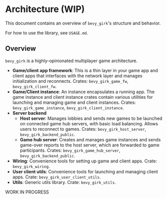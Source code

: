 # Architecture (WIP)

This document contains an overview of `bevy_girk`'s structure and behavior.

For how to use the library, see `USAGE.md`.



## Overview

`bevy_girk` is a highly-opinionated multiplayer game architecture.

- **Game/client app framework**: This is a thin layer in your game app and client apps that interfaces with the network layer and manages initialization and reconnects. Crates: `bevy_girk_game_fw`, `bevy_girk_client_fw`.
- **Game/Client instance**: An instance encapsulates a running app. The game instance and client instance crates contain various utilities for launching and managing game and client instances. Crates: `bevy_girk_game_instance`, `bevy_girk_client_instance`.
- **Server backend**
    - **Host server**: Manages lobbies and sends new games to be launched on connected game hub servers, with basic load balancing. Allows users to reconnect to games. Crates: `bevy_girk_host_server`, `bevy_girk_backend_public`.
    - **Game hub server**: Creates and manages game instances and sends game-over reports to the host server, which are forwarded to game participants. Crates: `bevy_girk_game_hub_server`, `bevy_girk_backend_public`.
- **Wiring**: Convenience tools for setting up game and client apps. Crate: `bevy_girk_wiring`.
- **User client utils**: Convenience tools for launching and managing client apps. Crate: `bevy_girk_user_client_utils`.
- **Utils**: Generic utils library. Crate: `bevy_girk_utils`.


WORK IN PROGRESS

<!--

- architecture


- backend
    - host server
        - setup: make_host_server()
            - HostServerStartupPack: configs
                - HostServerConfig
                - LobbiesCacheConfig
                    - LobbyChecker: injected logic for evaluating lobby contents and lobby data
                - PendingLobbiesConfig
                - OngoingGamesCacheConfig
                - GameHubDisconnectBufferConfig
            - HostHubServer: bevy_simplenet server for host-hub connections
            - HostUserServer: bevy_simplenet server for host-user connections

        - behavior
            - state updates are single threaded
            - connections to users and game hubs are managed with websockets running on tokio


    - game hub server
        - setup: make_game_hub_server()
            - GameHubServerStartupPack: configs
                - GameHubServerConfig
                - PendingGamesCacheConfig
                - RunningGamesCacheConfig
            - Receiver\<GameHubCommand\>: sends commands to the game hub server (e.g. shut down, modify capacity)
            - HostHubClient: bevy_simplenet client for host-hub  connections
            - GameLaunchPackSource: converts lobbies into game launch packs
            - GameInstanceLauncher: launches game instances from launch packs

        - behavior
            - state updates are single threaded
            - connection to the host server is managed with websockets running on tokio


- backend public
    - LobbyChecker: trait
    - GameLaunchPackSource: boxed trait
    - host-user websocket channel types
    - lobby types


- framework
    - game framework
        - setup
            - prepare_girk_game_app()
            - ClientRequestHandler: boxed trait, ...

        - exposed contents
            - GameFwSet
            - GameFwMode
            - GameMessageBuffer

    - client framework
        - setup
            - prepare_girk_client_app()
            - GameMessageHandler: boxed trait, ...

        - exposed contents
            - ClientFwSet
            - ClientFwLoadingSet
            - ClientFwMode
            - ClientRequestSender


- management
    - game instance
        - GameInstance: interface for monitoring a running game instance; can send in commands

        - GameFactory: boxed trait, portable tool for creating game apps

        - GameInstanceLauncher: boxed trait, produces GameInstances
            - GameInstanceLauncherLocal
                - setup
                - behavior
            - GameInstanceLauncherProcess
                - setup
                - behavior

        - game_instance_setup(): sets up a game app as a game instance app
            - GameFactory
            - GameLaunchPack
            - IoSender\<GameInstanceReport\>
            - IoReceiver\<GameInstanceCommand\>

            - behavior
                - extracts GameOverReport from app and forwards to the instance owner as a GameInstanceReport

    - client instance
        - ClientInstance: interface for monitoring a running client instance

        - ClientFactory: boxed trait, portable tool for creating client apps

        - ClientInstanceLauncher: boxed trait, produces ClientInstances
            - ClientInstanceLauncherProcess
                - setup
                - behavior

        - client_instance_setup()
            - ClientFactory
            - ServerConnectToken
            - GameStartInfo
            - ClientInstanceConfig
            - IoSender\<ClientInstanceReport\>
            - IoReceiver\<ClientInstanceCommand\>

            - behavior
                - connects reconnect logic of app with the app owner
                    - requests ServerConnectTokens from the instance owner on disconnect via ClientInstanceReport
                    - receives ServerConnectToken via ClientInstanceCommand, inserts to app as RenetClientConnectPack resource, then the systems from prepare_girk_client_app() will use it to set up a new renet client

    - user client utils
        - launchers: practical methods for launching clients (automatic native/WASM support {WASM is WIP})
            - launch_local_player_client()
            - launch_multiplayer_client()
        - UserClientUtilsPlugin
            - ClientMonitor
            - ClientStarter


- binaries
    - backend (unified single-hub)


    - game instance


    - client instance



- utils
    - child process utils
    - network setup
    - network utils
    - rand64

-->
